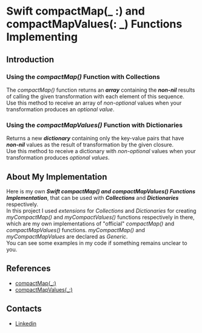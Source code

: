 # Swift compactMap(_ :) and compactMapValues(: _) Functions Implementing

## Introduction
### Using the _compactMap()_ Function with Collections
The _compactMap()_ function returns an _**array**_ containing the _**non-nil**_ results of calling the given transformation with each element of this sequence.  
Use this method to receive an array of _non-optional_ values when your transformation produces an _optional value_.
### Using the _compactMapValues()_ Function with Dictionaries
Returns a new _**dictionary**_ containing only the key-value pairs that have _**non-nil**_ values as the result of transformation by the given closure.  
Use this method to receive a dictionary with _non-optional_ values when your transformation produces _optional values_.
## About My Implementation
Here is my own **_Swift compactMap() and compactMapValues() Functions Implementation_**, that can be used with _**Collections**_ and _**Dictionaries**_ respectively.  
In this project I used _extensions_ for _Collections_ and _Dictionaries_ for creating _myCompactMap()_ and _myCompactValues()_ functions respectively in there, which are my own implementations of "official" _compactMap()_ and _compactMapValues()_ functions. _myCompactMap()_ and _myCompactMapValues_ are declared as _Generic_.  
You can see some examples in my code if something remains unclear to you.
## References
* [compactMap(_:)](https://developer.apple.com/documentation/musickit/musicitemcollection/compactmap(_:)/)
* [compactMapValues(_:)](https://developer.apple.com/documentation/swift/dictionary/3081323-compactmapvalues/)
## Contacts
* [Linkedin](https://www.linkedin.com/in/fuad-rustamov-8133b4190/)

